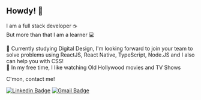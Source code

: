 ## Howdy! 👋

I am a full stack developer ☕ <br/>
But more than that I am a learner 💻

💬 Currently studying Digital Design, I'm looking forward to join your team to solve problems using ReactJS, React Native, TypeScript, Node.JS and I also can help you with CSS! <br />
:purple_heart: In my free time, I like watching Old Hollywood movies and TV Shows

C'mon, contact me!

[![Linkedin Badge](https://img.shields.io/badge/-AnaAlmeida-blue?style=flat-square&logo=Linkedin&logoColor=white&link=https://www.linkedin.com/in/ana-almeida-72bab8161/)](https://www.linkedin.com/in/ana-almeida-72bab8161/) 
[![Gmail Badge](https://img.shields.io/badge/anapalmeida1@gmail.com-c14438?style=flat-square&logo=Gmail&logoColor=white&link=mailto:anapalmeidaj1@gmail.com)](mailto:anapalmeidaj1@gmail.com)

